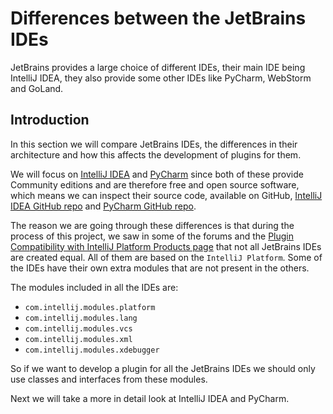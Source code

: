 # Differences between the JetBrains IDEs

JetBrains provides a large choice of different IDEs, their main IDE being IntelliJ IDEA, they also
provide some other IDEs like PyCharm, WebStorm and GoLand.

## Introduction

In this section we will compare JetBrains IDEs, the differences in their architecture and how this
affects the development of plugins for them.

We will focus on [IntelliJ IDEA](https://www.jetbrains.com/idea/) and [PyCharm](https://www.jetbrains.com/pycharm/)
since both of these provide Community editions and are therefore free and open source software,
which means we can inspect their source code, available on GitHub, [IntelliJ IDEA GitHub repo](https://github.com/JetBrains/intellij-community) and [PyCharm GitHub repo](https://github.com/JetBrains/intellij-community/tree/master/python).

The reason we are going through these differences is that during the process of this project, we saw
in some of the forums and the [Plugin Compatibility with IntelliJ Platform Products page](http://www.jetbrains.org/intellij/sdk/docs/basics/getting_started/plugin_compatibility.html) that not all JetBrains IDEs are created equal. All of them are based on the
`IntelliJ Platform`. Some of the IDEs have their own extra modules that are not present in the others.

The modules included in all the IDEs are:

+ `com.intellij.modules.platform`
+ `com.intellij.modules.lang`
+ `com.intellij.modules.vcs`
+ `com.intellij.modules.xml`
+ `com.intellij.modules.xdebugger`

So if we want to develop a plugin for all the JetBrains IDEs we should only use classes and interfaces
from these modules.

Next we will take a more in detail look at IntelliJ IDEA and PyCharm.
